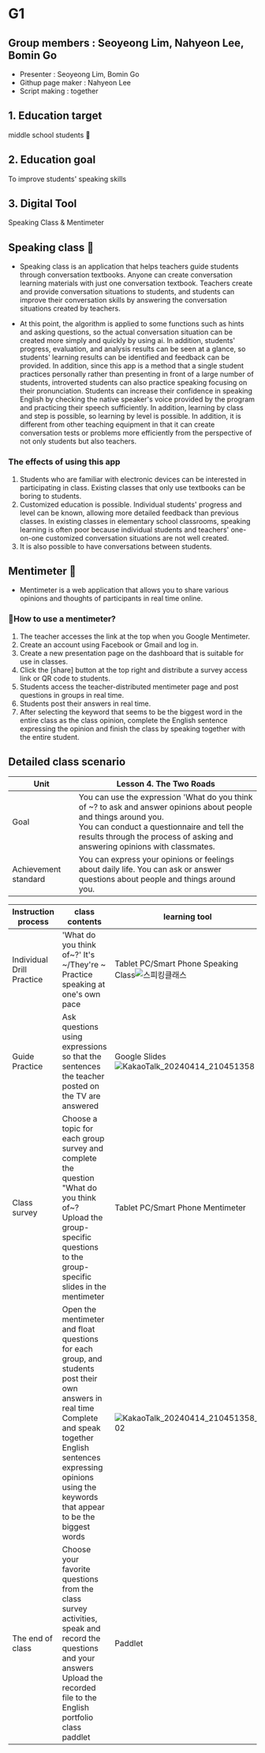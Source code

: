 # G1

## Group members : Seoyeong Lim, Nahyeon Lee, Bomin Go
+ Presenter : Seoyeong Lim, Bomin Go
+ Githup page maker : Nahyeon Lee
+ Script making : together


## 1. Education target

  middle school students :seedling:

## 2. Education goal 

 To improve students' speaking skills

## 3. Digital Tool 

 Speaking Class & Mentimeter

 ## Speaking class :speech_balloon:
  + Speaking class is an application that helps teachers guide students through conversation textbooks. Anyone can create conversation learning materials with just one conversation textbook. Teachers create and provide conversation situations to students, and students can improve their conversation skills by answering the conversation situations created by teachers.

  + At this point, the algorithm is applied to some functions such as hints and asking questions, so the actual conversation situation can be created more simply and quickly by using ai. In addition, students' progress, evaluation, and analysis results can be seen at a glance, so students' learning results can be identified and feedback can be provided. In addition, since this app is a method that a single student practices personally rather than presenting in front of a large number of students, introverted students can also practice speaking focusing on their pronunciation. Students can increase their confidence in speaking English by checking the native speaker's voice provided by the program and practicing their speech sufficiently. In addition, learning by class and step is possible, so learning by level is possible. In addition, it is different from other teaching equipment in that it can create conversation tests or problems more efficiently from the perspective of not only students but also teachers.

### The effects of using this app
1. Students who are familiar with electronic devices can be interested in participating in class. Existing classes that only use textbooks can be boring to students. 
2. Customized education is possible. Individual students' progress and level can be known, allowing more detailed feedback than previous classes. In existing classes in elementary school classrooms, speaking learning is often poor because individual students and teachers' one-on-one customized conversation situations are not well created. 
3. It is also possible to have conversations between students. 

 
 ## Mentimeter :thought_balloon:
 + Mentimeter is a web application that allows you to share various opinions and thoughts of participants in real time online.
 ### 📍How to use a mentimeter?
1. The teacher accesses the link at the top when you Google Mentimeter.
2. Create an account using Facebook or Gmail and log in.
3. Create a new presentation page on the dashboard that is suitable for use in classes.
4. Click the [share] button at the top right and distribute a survey access link or QR code to students.
5. Students access the teacher-distributed mentimeter page and post questions in groups in real time.
6. Students post their answers in real time.
7. After selecting the keyword that seems to be the biggest word in the entire class as the class opinion, complete the English sentence expressing the opinion and finish the class by speaking together with the entire student.


 ## Detailed class scenario


|Unit|Lesson 4. The Two Roads|
|----|-----------------------|
|Goal|You can use the expression 'What do you think of ~? to ask and answer opinions about people and things around you.<br>You can conduct a questionnaire and tell the results through the process of asking and answering opinions with classmates.|
|Achievement standard|You can express your opinions or feelings about daily life.   You can ask or answer questions about people and things around you.|

|Instruction process     |class contents|learning tool|Units of activity|
|-----------------------|--------------|-------------|-----------------|
|               Individual Drill Practice| 'What do you think of~?'   It's ~/They're ~    Practice speaking at one's own pace|Tablet PC/Smart Phone  Speaking Class![스피킹클래스](https://github.com/n1655h/n1655h/assets/162934997/506d3f80-114a-4c0b-833d-ac7d458f0784)|Individual students|
|               Guide Practice|Ask questions using expressions so that the sentences the teacher posted on the TV are answered|Google Slides![KakaoTalk_20240414_210451358](https://github.com/n1655h/n1655h/assets/162934997/451e313b-089c-4748-b553-f4065fc751b3)|Teacher-class|
|  Class survey|Choose a topic for each group survey and complete the question "What do you think of~?<br>Upload the group-specific questions to the group-specific slides in the mentimeter|Tablet PC/Smart Phone  Mentimeter|Group Activities|
|                     |Open the mentimeter and float questions for each group, and students post their own answers in real time<br>Complete and speak together English sentences expressing opinions using the keywords that appear to be the biggest words|![KakaoTalk_20240414_210451358_02](https://github.com/n1655h/n1655h/assets/162934997/9e6c51d7-f35e-4f71-bd1a-f765911ba21f)|Teacher-class|
|The end of class|Choose your favorite questions from the class survey activities, speak and record the questions and your answers<br>Upload the recorded file to the English portfolio class paddlet|Paddlet|Individual students|



